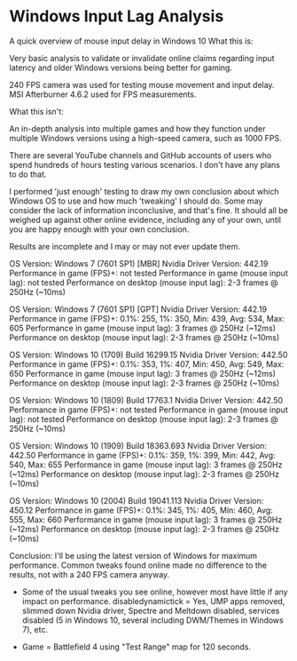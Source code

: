 # Windows Input Lag Analysis
A quick overview of mouse input delay in Windows 10
What this is:

Very basic analysis to validate or invalidate online claims regarding input latency and older Windows versions being better for gaming.

240 FPS camera was used for testing mouse movement and input delay. MSI Afterburner 4.6.2 used for FPS measurements.


What this isn't:

An in-depth analysis into multiple games and how they function under multiple Windows versions using a high-speed camera, such as 1000 FPS.

There are several YouTube channels and GitHub accounts of users who spend hundreds of hours testing various scenarios. I don't have any plans to do that.

I performed 'just enough' testing to draw my own conclusion about which Windows OS to use and how much 'tweaking' I should do. Some may consider the lack of information inconclusive, and that's fine. It should all be weighed up against other online evidence, including any of your own, until you are happy enough with your own conclusion.

Results are incomplete and I may or may not ever update them.

OS Version: Windows 7 (7601 SP1) [MBR]
Nvidia Driver Version: 442.19
Performance in game (FPS)+: not tested
Performance in game (mouse input lag): not tested
Performance on desktop (mouse input lag): 2-3 frames @ 250Hz (~10ms)

OS Version: Windows 7 (7601 SP1) [GPT]
Nvidia Driver Version: 442.19
Performance in game (FPS)+: 0.1%: 255, 1%: 350, Min: 439, Avg: 534, Max: 605
Performance in game (mouse input lag): 3 frames @ 250Hz (~12ms)
Performance on desktop (mouse input lag): 2-3 frames @ 250Hz (~10ms)

OS Version: Windows 10 (1709) Build 16299.15
Nvidia Driver Version: 442.50
Performance in game (FPS)+: 0.1%: 353, 1%: 407, Min: 450, Avg: 549, Max: 650
Performance in game (mouse input lag): 3 frames @ 250Hz (~12ms)
Performance on desktop (mouse input lag): 2-3 frames @ 250Hz (~10ms)

OS Version: Windows 10 (1809) Build 17763.1
Nvidia Driver Version: 442.50
Performance in game (FPS)+: not tested
Performance in game (mouse input lag): not tested
Performance on desktop (mouse input lag): 2-3 frames @ 250Hz (~10ms)

OS Version: Windows 10 (1909) Build 18363.693
Nvidia Driver Version: 442.50
Performance in game (FPS)+: 0.1%: 359, 1%: 399, Min: 442, Avg: 540, Max: 655
Performance in game (mouse input lag): 3 frames @ 250Hz (~12ms)
Performance on desktop (mouse input lag): 2-3 frames @ 250Hz (~10ms)

OS Version: Windows 10 (2004) Build 19041.113
Nvidia Driver Version: 450.12
Performance in game (FPS)+: 0.1%: 345, 1%: 405, Min: 460, Avg: 555, Max: 660
Performance in game (mouse input lag): 3 frames @ 250Hz (~12ms)
Performance on desktop (mouse input lag): 2-3 frames @ 250Hz (~10ms)


Conclusion: I'll be using the latest version of Windows for maximum performance. Common tweaks found online made no difference to the results, not with a 240 FPS camera anyway.


* Some of the usual tweaks you see online, however most have little if any impact on performance. disabledynamictick = Yes, UMP apps removed, slimmed down Nvidia driver, Spectre and Meltdown disabled, services disabled (5 in Windows 10, several including DWM/Themes in Windows 7), etc.

+ Game = Battlefield 4 using "Test Range" map for 120 seconds.
